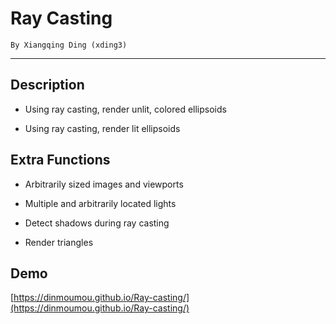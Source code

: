 # Ray Casting #

`By Xiangqing Ding (xding3)`

----------

## Description ##

+ Using ray casting, render unlit, colored ellipsoids

+ Using ray casting, render lit ellipsoids


## Extra Functions ##

+ Arbitrarily sized images and viewports

+ Multiple and arbitrarily located lights

+ Detect shadows during ray casting

+ Render triangles

## Demo ##

[https://dinmoumou.github.io/Ray-casting/](https://dinmoumou.github.io/Ray-casting/)